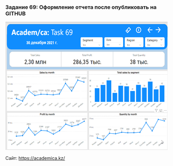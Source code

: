 
<h3>Задание 69: Оформление отчета после опубликовать на GITHUB</h3>
<img src="Урок 69. GIF.gif" width="800" height="400" alt="task_69"/>
<p>Сайт: <a href="https://academica.kz/">https://academica.kz/</a></p>

